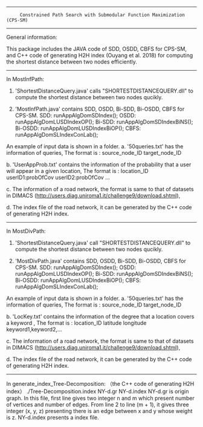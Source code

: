 ------------------------------------------------------------------------------------------
         Constrained Path Search with Submodular Function Maximization (CPS-SM)	 		           
------------------------------------------------------------------------------------------

General information:

This package includes the JAVA code of SDD, OSDD, CBFS for CPS-SM,
and C++ code of generating H2H index (Ouyang et al. 2018) for computing the shortest distance between two nodes efficiently.

********************************************************************************************
In MostInfPath:
1. 'ShortestDistanceQuery.java' calls "SHORTESTDISTANCEQUERY.dll" to compute the shortest distance between two nodes qucikly.

2. 'MostInfPath.java' contains SDD, OSDD, Bi-SDD, Bi-OSDD, CBFS for CPS-SM.
SDD: runAppAlgDomSDIndex();
OSDD: runAppAlgDomLUSDIndexOP();
Bi-SDD: runAppAlgDomSDIndexBiNS();
Bi-OSDD: runAppAlgDomLUSDIndexBiOP();
CBFS: runAppAlgDomSLIndexConLab();

An example of input data is shown in a folder.
a. '50queries.txt' has the information of queries,
The format is : source_node_ID	target_node_ID

b. 'UserAppProb.txt' contains the information of the probability that a user will appear in a given location,
The format is : location_ID	userID1:probOfCov	userID2:probOfCov	...	

c. The information of a road network, the format is same to that of datasets in DIMACS (http://users.diag.uniroma1.it/challenge9/download.shtml),

d. The index file of the road network, it can be generated by the C++ code of generating H2H index.

********************************************************************************************
In MostDivPath:
1. 'ShortestDistanceQuery.java' call "SHORTESTDISTANCEQUERY.dll" to compute the shortest distance between two nodes qucikly.

2. 'MostDivPath.java' contains SDD, OSDD, Bi-SDD, Bi-OSDD, CBFS for CPS-SM.
SDD: runAppAlgDomSDIndex();
OSDD: runAppAlgDomLUSDIndexOP();
Bi-SDD: runAppAlgDomSDIndexBiNS();
Bi-OSDD: runAppAlgDomLUSDIndexBiOP();
CBFS: runAppAlgDomSLIndexConLab();

An example of input data is shown in a folder.
a. '50queries.txt' has the information of queries,
The format is : source_node_ID	target_node_ID

b. 'LocKey.txt' contains the information of the degree that a location covers a keyword ,
The format is : location_ID	latitude	longitude	keyword1,keyword2,...	

c. The information of a road network, the format is same to that of datasets in DIMACS (http://users.diag.uniroma1.it/challenge9/download.shtml),

d. The index file of the road network, it can be generated by the C++ code of generating H2H index.

********************************************************************************************
In generate_index_Tree-Decomposition: （the C++ code of generating H2H index）
./Tree-Decomposition.index NY-d.gr NY-d.index
NY-d.gr is origin graph. In this file, first line gives two integer n and m which present number of vertices and number of edges. From line 2 to line (m + 1), it gives three integer (x, y, z) presenting there is an edge between x and y whose weight is z.
NY-d.index presents a index file.

